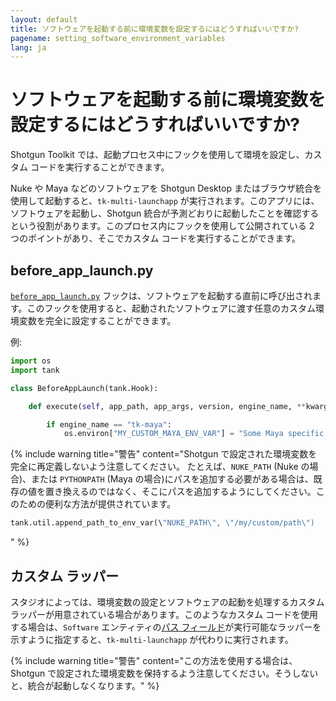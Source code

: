```yaml
---
layout: default
title: ソフトウェアを起動する前に環境変数を設定するにはどうすればいいですか?
pagename: setting_software_environment_variables
lang: ja
---
```


# ソフトウェアを起動する前に環境変数を設定するにはどうすればいいですか?

Shotgun Toolkit では、起動プロセス中にフックを使用して環境を設定し、カスタム コードを実行することができます。

Nuke や Maya などのソフトウェアを Shotgun Desktop またはブラウザ統合を使用して起動すると、`tk-multi-launchapp` が実行されます。このアプリには、ソフトウェアを起動し、Shotgun 統合が予測どおりに起動したことを確認するという役割があります。このプロセス内にフックを使用して公開されている 2 つのポイントがあり、そこでカスタム コードを実行することができます。

## before_app_launch.py

[`before_app_launch.py`](https://github.com/shotgunsoftware/tk-multi-launchapp/blob/6a884aa144851148e8369e9f35a2471087f98d16/hooks/before_app_launch.py) フックは、ソフトウェアを起動する直前に呼び出されます。このフックを使用すると、起動されたソフトウェアに渡す任意のカスタム環境変数を完全に設定することができます。

例:

```python
import os
import tank

class BeforeAppLaunch(tank.Hook):

    def execute(self, app_path, app_args, version, engine_name, **kwargs):

        if engine_name == "tk-maya":
            os.environ["MY_CUSTOM_MAYA_ENV_VAR"] = "Some Maya specific setting"
```

{% include warning title="警告" content="Shotgun で設定された環境変数を完全に再定義しないよう注意してください。
たとえば、`NUKE_PATH` (Nuke の場合)、または `PYTHONPATH` (Maya の場合)にパスを追加する必要がある場合は、既存の値を置き換えるのではなく、そこにパスを追加するようにしてください。このための便利な方法が提供されています。

```python
tank.util.append_path_to_env_var(\"NUKE_PATH\", \"/my/custom/path\")
```
" %}

## カスタム ラッパー

スタジオによっては、環境変数の設定とソフトウェアの起動を処理するカスタム ラッパーが用意されている場合があります。このようなカスタム コードを使用する場合は、`Software` エンティティの[パス フィールド](https://support.shotgunsoftware.com/hc/ja/articles/115000067493-Integrations-Admin-Guide#Example:%20Add%20your%20own%20Software)が実行可能なラッパーを示すように指定すると、`tk-multi-launchapp` が代わりに実行されます。

{% include warning title="警告" content="この方法を使用する場合は、Shotgun で設定された環境変数を保持するよう注意してください。そうしないと、統合が起動しなくなります。" %}